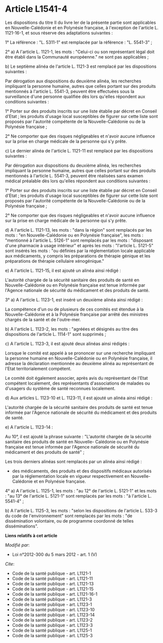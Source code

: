 # Article L1541-4

Les dispositions du titre II du livre Ier de la présente partie sont applicables en Nouvelle-Calédonie et en Polynésie
française, à l'exception de l'article L. 1121-16-1, et sous réserve des adaptations suivantes : 

1° La référence : "L. 5311-1" est remplacée par la référence : "L. 5541-3" ; 

2° a) A l'article L. 1121-1, les mots : "Celui-ci ou son représentant légal doit être établi dans la Communauté européenne."
ne sont pas applicables ; 

b) Le septième alinéa de l'article L. 1121-3 est remplacé par les dispositions suivantes : 

Par dérogation aux dispositions du deuxième alinéa, les recherches impliquant la personne humaine, autres que celles portant
sur des produits mentionnés à l'article L. 5541-3, peuvent être effectuées sous la surveillance d'une personne qualifiée dès
lors qu'elles répondent aux conditions suivantes : 

1° Porter sur des produits inscrits sur une liste établie par décret en Conseil d'Etat ; les produits d'usage local
susceptibles de figurer sur cette liste sont proposés par l'autorité compétente de la Nouvelle-Calédonie ou de la Polynésie
française ; 

2° Ne comporter que des risques négligeables et n'avoir aucune influence sur la prise en charge médicale de la personne qui
s'y prête. 

c) Le dernier alinéa de l'article L. 1121-11 est remplacé par les dispositions suivantes : 

Par dérogation aux dispositions du deuxième alinéa, les recherches impliquant la personne humaine, autres que celles portant
sur des produits mentionnés à l'article L. 5541-3, peuvent être réalisées sans examen médical préalable dès lors qu'elles
répondent aux conditions suivantes : 

1° Porter sur des produits inscrits sur une liste établie par décret en Conseil d'Etat ; les produits d'usage local
susceptibles de figurer sur cette liste sont proposés par l'autorité compétente de la Nouvelle-Calédonie ou de la Polynésie
française ; 

2° Ne comporter que des risques négligeables et n'avoir aucune influence sur la prise en charge médicale de la personne qui
s'y prête. 

d) A l'article L. 1121-13, les mots : "dans la région" sont remplacés par les mots : "en Nouvelle-Calédonie ou en Polynésie
française", les mots : "mentionné à l'article L. 5126-1" sont remplacés par les mots : "disposant d'une pharmacie à usage
intérieur" et après les mots : "l'article L. 5121-5" sont insérés les mots : "ou définies par la réglementation locale
applicable aux médicaments, y compris les préparations de thérapie génique et les préparations de thérapie cellulaire
xénogénique." 

e) A l'article L. 1121-15, il est ajouté un alinéa ainsi rédigé : 

L'autorité chargée de la sécurité sanitaire des produits de santé en Nouvelle-Calédonie ou en Polynésie française est tenue
informée par l'Agence nationale de sécurité du médicament et des produits de santé. 

3° a) A l'article L. 1123-1, est inséré un deuxième alinéa ainsi rédigé : 

La compétence d'un ou de plusieurs de ces comités est étendue à la Nouvelle-Calédonie et à la Polynésie française par arrêté
des ministres chargés de la santé et de l'outre-mer. 

b) A l'article L. 1123-2, les mots : "agréées et désignés au titre des dispositions de l'article L. 1114-1" sont supprimés ; 

c) A l'article L. 1123-3, il est ajouté deux alinéas ainsi rédigés : 

Lorsque le comité est appelé à se prononcer sur une recherche impliquant la personne humaine en Nouvelle-Calédonie ou en
Polynésie française, il adresse la déclaration mentionnée au deuxième alinéa au représentant de l'Etat territorialement
compétent. 

Le comité doit également associer, après avis du représentant de l'Etat compétent localement, des représentants
d'associations de malades ou d'usagers du système de santé reconnues localement. 

d) Aux articles L. 1123-10 et L. 1123-11, il est ajouté un alinéa ainsi rédigé : 

L'autorité chargée de la sécurité sanitaire des produits de santé est tenue informée par l'Agence nationale de sécurité du
médicament et des produits de santé. 

e) A l'article L. 1123-14 : 

Au 10°, il est ajouté la phrase suivante : "L'autorité chargée de la sécurité sanitaire des produits de santé en Nouvelle-
Calédonie ou en Polynésie française est tenue informée par l'Agence nationale de sécurité du médicament et des produits de
santé" ; 

Les trois derniers alinéas sont remplacés par un alinéa ainsi rédigé : 

- des médicaments, des produits et des dispositifs médicaux autorisés par la réglementation locale en vigueur respectivement
en Nouvelle-Calédonie et en Polynésie française. 

4° a) A l'article L. 1125-1, les mots : "au 12° de l'article L. 5121-1" et les mots : "au 13° de l'article L. 5121-1" sont
remplacés par les mots : "à l'article L. 5541-4" ; 

b) A l'article L. 1125-3, les mots : "selon les dispositions de l'article L. 533-3 du code de l'environnement" sont remplacés
par les mots : "de dissémination volontaire, ou de programme coordonné de telles disséminations".

**Liens relatifs à cet article**

_Modifié par_:

  - Loi n°2012-300 du 5 mars 2012 - art. 1 (V)

_Cite_:

  - Code de la santé publique - art. L1121-1
  - Code de la santé publique - art. L1121-11
  - Code de la santé publique - art. L1121-13
  - Code de la santé publique - art. L1121-15
  - Code de la santé publique - art. L1121-16-1
  - Code de la santé publique - art. L1121-3
  - Code de la santé publique - art. L1123-1
  - Code de la santé publique - art. L1123-10
  - Code de la santé publique - art. L1123-14
  - Code de la santé publique - art. L1123-2
  - Code de la santé publique - art. L1123-3
  - Code de la santé publique - art. L1125-1
  - Code de la santé publique - art. L1125-3
